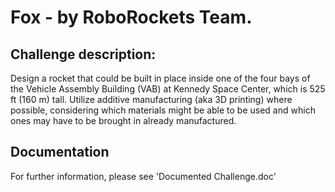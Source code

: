# Fox - by RoboRockets Team.
## Challenge description: 
Design a rocket that could be built in place inside one of the four bays of the Vehicle Assembly Building (VAB) at Kennedy Space Center, which is 525 ft (160 m) tall. Utilize additive manufacturing (aka 3D printing) where possible, considering which materials might be able to be used and which ones may have to be brought in already manufactured.

## Documentation
For further information, please see 'Documented Challenge.doc'
